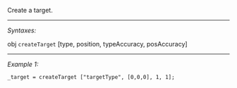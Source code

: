 Create a target.


---
*Syntaxes:*

obj `createTarget` [type, position, typeAccuracy, posAccuracy]

---
*Example 1:*

```sqf
_target = createTarget ["targetType", [0,0,0], 1, 1];
```